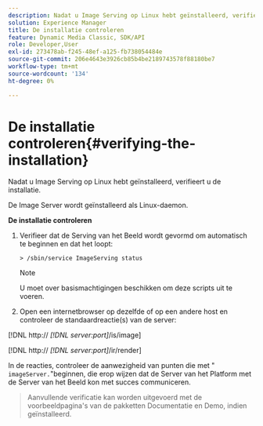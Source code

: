 ```yaml
---
description: Nadat u Image Serving op Linux hebt geïnstalleerd, verifieert u de installatie.
solution: Experience Manager
title: De installatie controleren
feature: Dynamic Media Classic, SDK/API
role: Developer,User
exl-id: 273478ab-f245-48ef-a125-fb738054484e
source-git-commit: 206e4643e3926cb85b4be2189743578f88180be7
workflow-type: tm+mt
source-wordcount: '134'
ht-degree: 0%

---
```


# De installatie controleren{#verifying-the-installation}

Nadat u Image Serving op Linux hebt geïnstalleerd, verifieert u de installatie.

De Image Server wordt geïnstalleerd als Linux-daemon.

**De installatie controleren**

1. Verifieer dat de Serving van het Beeld wordt gevormd om automatisch te beginnen en dat het loopt:

   `> /sbin/service ImageServing status`

   >[!NOTE]
   >
   >U moet over basismachtigingen beschikken om deze scripts uit te voeren.

1. Open een internetbrowser op dezelfde of op een andere host en controleer de standaardreactie(s) van de server:

[!DNL http:// *[!DNL server:port]*/is/image]

[!DNL http:// *[!DNL server:port]*/ir/render]

In de reacties, controleer de aanwezigheid van punten die met &quot; `imageServer.`&quot;beginnen, die erop wijzen dat de Server van het Platform met de Server van het Beeld kon met succes communiceren.
>Aanvullende verificatie kan worden uitgevoerd met de voorbeeldpagina&#39;s van de pakketten Documentatie en Demo, indien geïnstalleerd.
